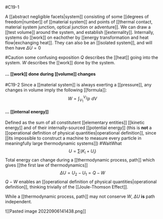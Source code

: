 #C19-1 

A [[abstract negligible facets|system]] consisting of some [[degrees of freedom|number]] of [[material system]] and points of [[thermal contact, material system junction, optical junction or adventure]]. We can draw a [[test volume]] around the system, and establish [[externality]]. Internally, systems do [[work]] on eachother by [[energy transformation and heat flow|exchanging heat]]. They can also be an [[isolated system]], and will then have $\Delta U = 0$

#Caution some confusing exposition
$Q$ describes the [[heat]] going into the system.
$W$ describes the [[work]] done by the system.

#### ... [[work]] done during [[volume]] changes
#C19-2
Since a [[material system]] is always exerting a [[pressure]], any changes in volume imply the following [[formula]]: $$ W = \int_{V_1}^{V_2}p\ dV$$
#### ... [[internal energy]]
Defined as the sum of all constitutent [[elementary entities]] [[kinetic energy]] and of their internally-sourced [[potential energy]] (this is **not** a [[operational definition of physical quantities|operational definition]], since [[its impossible to construct a machine to measure every particle in meaningfully large thermodynamic systems]]) #WaitWhat $$U = \sum (K_i + U_i)$$ Total energy can change during a [[thermodynamic process, path]] which gives [[the first law of thermodynamics]] $$\Delta U = U_2 - U_1=Q-W$$ $Q-W$ enables an [[operational definition of physical quantities|operational definition]], thinking trivially of the [[Joule-Thomson Effect]].

While a [[thermodynamic process, path]] may not conserve $W$, $\Delta U$  **is** path independent.

![[Pasted image 20220906141438.png]]